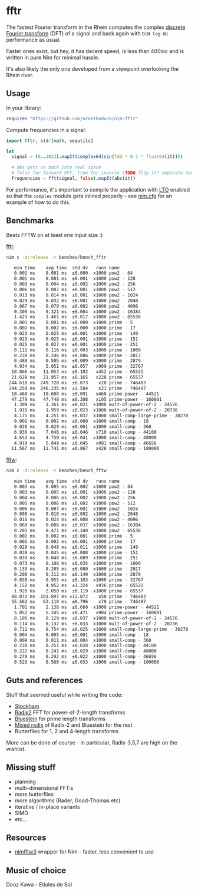 # fftr

The fastest Fourier transform in the Rhein computes the complex [discrete Fourier transform](https://en.wikipedia.org/wiki/Discrete_Fourier_transform) (DFT) of a signal and back again with `O(N log N)` performance as usual.

Faster ones exist, but hey, it has decent speed, is less than 400loc and is written in pure Nim for minimal hassle.

It's also likely the only one developed from a viewpoint overlooking the Rhein river.

## Usage

In your library:

```nim
requires "https://github.com/arnetheduck/nim-fftr"
```

Compute frequencies in a signal:

```nim
import fftr, std/[math, sequtils]

let
  signal = (0..1023).mapIt(complex64(sin(TAU * 0.1 * float64(it))))

  # abs gets us back into real space
  # false for forward FFT, true for inverse (TODO flip it? separate names?)
  frequencies = fft(signal, false).mapIt(abs(it))
```

For performance, it's important to compile the application with [LTO](https://en.wikipedia.org/wiki/Interprocedural_optimization#WPO_and_LTO) enabled so that the `complex` module gets inlined properly - see [nim.cfg](./nim.cfg) for an example of how to do this.

## Benchmarks

Beats FFTW on at least one input size :)

[fftr](./benches/bench_fftr.nim):

```sh
nim c -d:release -r benches/bench_fftr

   min time    avg time  std dv   runs name
   0.001 ms    0.001 ms  ±0.000  x1000 pow2 - 64
   0.001 ms    0.001 ms  ±0.001  x1000 pow2 - 128
   0.003 ms    0.004 ms  ±0.002  x1000 pow2 - 256
   0.006 ms    0.007 ms  ±0.001  x1000 pow2 - 512
   0.013 ms    0.014 ms  ±0.001  x1000 pow2 - 1024
   0.029 ms    0.032 ms  ±0.001  x1000 pow2 - 2048
   0.067 ms    0.070 ms  ±0.002  x1000 pow2 - 4096
   0.309 ms    0.321 ms  ±0.004  x1000 pow2 - 16384
   1.423 ms    1.461 ms  ±0.017  x1000 pow2 - 65536
   0.001 ms    0.001 ms  ±0.000  x1000 prime - 5
   0.002 ms    0.002 ms  ±0.000  x1000 prime - 17
   0.023 ms    0.025 ms  ±0.001  x1000 prime - 149
   0.023 ms    0.025 ms  ±0.001  x1000 prime - 151
   0.025 ms    0.027 ms  ±0.001  x1000 prime - 251
   0.111 ms    0.116 ms  ±0.003  x1000 prime - 1009
   0.238 ms    0.246 ms  ±0.006  x1000 prime - 2017
   0.488 ms    0.505 ms  ±0.009  x1000 prime - 2879
   4.934 ms    5.051 ms  ±0.057   x989 prime - 32767
  10.866 ms   11.053 ms  ±0.102   x452 prime - 65521
  21.629 ms   21.957 ms  ±0.165   x228 prime - 65537
 244.610 ms  249.728 ms  ±6.073    x20 prime - 746483
 244.258 ms  246.235 ms  ±1.584    x21 prime - 746497
  10.468 ms   10.688 ms  ±0.091   x468 prime-power - 44521
  47.279 ms   47.748 ms  ±0.308   x105 prime-power - 160801
   1.309 ms    1.361 ms  ±0.021  x1000 mult-of-power-of-2 - 24576
   1.915 ms    1.959 ms  ±0.023  x1000 mult-of-power-of-2 - 20736
   4.171 ms    4.251 ms  ±0.037  x1000 small-comp-large-prime - 30270
   0.002 ms    0.002 ms  ±0.000  x1000 small-comp - 18
   0.028 ms    0.029 ms  ±0.001  x1000 small-comp - 360
   6.936 ms    7.046 ms  ±0.046   x710 small-comp - 44100
   4.653 ms    4.759 ms  ±0.041  x1000 small-comp - 48000
   4.919 ms    5.049 ms  ±0.045   x991 small-comp - 46656
  11.567 ms   11.741 ms  ±0.067   x426 small-comp - 100000
```

[fftw](./benches/bench_fftw.nim):

```sh
nim c -d:release -r benches/bench_fftw

   min time    avg time  std dv   runs name
   0.003 ms    0.005 ms  ±0.002  x1000 pow2 - 64
   0.003 ms    0.005 ms  ±0.001  x1000 pow2 - 128
   0.004 ms    0.006 ms  ±0.002  x1000 pow2 - 256
   0.005 ms    0.006 ms  ±0.002  x1000 pow2 - 512
   0.006 ms    0.007 ms  ±0.001  x1000 pow2 - 1024
   0.008 ms    0.010 ms  ±0.002  x1000 pow2 - 2048
   0.016 ms    0.024 ms  ±0.008  x1000 pow2 - 4096
   0.060 ms    0.086 ms  ±0.037  x1000 pow2 - 16384
   0.285 ms    0.471 ms  ±0.348  x1000 pow2 - 65536
   0.002 ms    0.002 ms  ±0.001  x1000 prime - 5
   0.001 ms    0.002 ms  ±0.001  x1000 prime - 17
   0.029 ms    0.040 ms  ±0.011  x1000 prime - 149
   0.038 ms    0.045 ms  ±0.008  x1000 prime - 151
   0.039 ms    0.048 ms  ±0.009  x1000 prime - 251
   0.073 ms    0.108 ms  ±0.035  x1000 prime - 1009
   0.139 ms    0.205 ms  ±0.080  x1000 prime - 2017
   0.200 ms    0.312 ms  ±0.140  x1000 prime - 2879
   0.858 ms    0.955 ms  ±0.103  x1000 prime - 32767
   4.152 ms    4.952 ms  ±1.324   x936 prime - 65521
   1.920 ms    2.050 ms  ±0.119  x1000 prime - 65537
  88.072 ms  101.897 ms ±12.072    x50 prime - 746483
  55.563 ms   63.118 ms  ±8.796    x79 prime - 746497
   1.701 ms    2.138 ms  ±0.660  x1000 prime-power - 44521
   5.052 ms    5.345 ms  ±0.471   x904 prime-power - 160801
   0.105 ms    0.129 ms  ±0.037  x1000 mult-of-power-of-2 - 24576
   0.114 ms    0.137 ms  ±0.033  x1000 mult-of-power-of-2 - 20736
   0.711 ms    0.754 ms  ±0.025  x1000 small-comp-large-prime - 30270
   0.004 ms    0.005 ms  ±0.001  x1000 small-comp - 18
   0.009 ms    0.011 ms  ±0.004  x1000 small-comp - 360
   0.230 ms    0.251 ms  ±0.028  x1000 small-comp - 44100
   0.222 ms    0.241 ms  ±0.029  x1000 small-comp - 48000
   0.270 ms    0.292 ms  ±0.022  x1000 small-comp - 46656
   0.529 ms    0.560 ms  ±0.033  x1000 small-comp - 100000
```

## Guts and references

Stuff that seemed useful while writing the code:

* [Stockham](http://wwwa.pikara.ne.jp/okojisan/otfft-en/stockham1.html)
* [Radix2](https://en.wikipedia.org/wiki/Cooley%E2%80%93Tukey_FFT_algorithm#The_radix-2_DIT_case) FFT for power-of-2-length transforms
* [Bluestein](https://en.wikipedia.org/wiki/Chirp_Z-transform#Bluestein.27s_algorithm) for prime length transforms
* [Mixed radix](https://community.arm.com/arm-community-blogs/b/graphics-gaming-and-vr-blog/posts/speeding-up-fast-fourier-transform-mixed-radix-on-mobile-arm-mali-gpu-by-means-of-opencl---part-1) of Radix-2 and Bluestein for the rest
* Butterflies for 1, 2 and 4-length transforms

More can be done of course - in particular, Radix-3,5,7 are high on the wishlist.

## Missing stuff

* planning
* multi-dimensional FFT:s
* more butterflies
* more algorithms (Rader, Good-Thomas etc)
* iterative / in-place variants
* SIMD
* etc...

## Resources

* [nimfftw3](https://github.com/SciNim/nimfftw3) wrapper for Nim - faster, less convenient to use

## Music of choice

Dooz Kawa - Etioles de Sol
